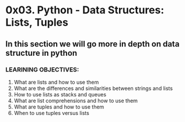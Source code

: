 # 0x03. Python - Data Structures: Lists, Tuples
## In this section we will go more in depth on data structure in python
### LEARINING OBJECTIVES:
1. What are lists and how to use them
2. What are the differences and similarities between strings and lists
3. How to use lists as stacks and queues
4. What are list comprehensions and how to use them
5. What are tuples and how to use them
6. When to use tuples versus lists